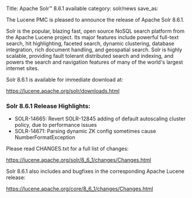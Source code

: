 Title: Apache Solr™ 8.6.1 available
category: solr/news
save_as:

The Lucene PMC is pleased to announce the release of Apache Solr 8.6.1.

Solr is the popular, blazing fast, open source NoSQL search platform from the Apache Lucene project. Its major features include powerful full-text search, hit highlighting, faceted search, dynamic clustering, database integration, rich document handling, and geospatial search. Solr is highly scalable, providing fault tolerant distributed search and indexing, and powers the search and navigation features of many of the world's largest internet sites.

Solr 8.6.1 is available for immediate download at:

  <https://lucene.apache.org/solr/downloads.html>

### Solr 8.6.1 Release Highlights:

 * SOLR-14665: Revert SOLR-12845 adding of default autoscaling cluster policy, due to performance issues
 * SOLR-14671: Parsing dynamic ZK config sometimes cause NumberFormatException

Please read CHANGES.txt for a full list of changes:

  <https://lucene.apache.org/solr/8_6_1/changes/Changes.html>

Solr 8.6.1 also includes  and bugfixes in the corresponding Apache Lucene release:

  <https://lucene.apache.org/core/8_6_1/changes/Changes.html>
